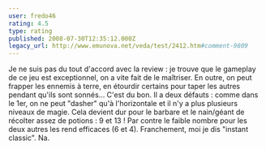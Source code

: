 ```yaml
---
user: fredo46
rating: 4.5
type: rating
published: 2008-07-30T12:35:12.000Z
legacy_url: http://www.emunova.net/veda/test/2412.htm#comment-9809
---
```

Je ne suis pas du tout d'accord avec la review : je trouve que le gameplay de ce jeu est exceptionnel, on a vite fait de le maîtriser. En outre, on peut frapper les ennemis à terre, en étourdir certains pour taper les autres pendant qu'ils sont sonnés... C'est du bon. Il a deux défauts : comme dans le 1er, on ne peut "dasher" qu'à l'horizontale et il n'y a plus plusieurs niveaux de magie. Cela devient dur pour le barbare et le nain/géant de récolter assez de potions : 9 et 13 ! Par contre le faible nombre pour les deux autres les rend efficaces (6 et 4).
Franchement, moi je dis "instant classic". Na.